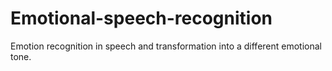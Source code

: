 # Emotional-speech-recognition
Emotion recognition in speech and transformation into a different emotional tone.
